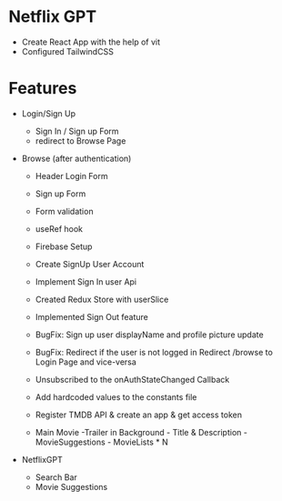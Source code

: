 # Netflix GPT


- Create React App with the help of vit
- Configured TailwindCSS

# Features

- Login/Sign Up
  - Sign In / Sign up Form
  - redirect to Browse Page
- Browse (after authentication)
  - Header
Login Form
  - Sign up Form
  - Form validation
  - useRef hook
  - Firebase Setup
  - Create SignUp User Account
  - Implement Sign In user Api
  - Created Redux Store with userSlice
  - Implemented Sign Out feature
  - BugFix: Sign up user displayName and profile picture update
  - BugFix: Redirect if the user is not logged in Redirect /browse to Login Page and vice-versa
  - Unsubscribed to the onAuthStateChanged Callback
  - Add hardcoded values to the constants file
  - Register TMDB API & create an app & get access token
  
  - Main Movie
        -Trailer in Background
        - Title & Description
        - MovieSuggestions
            - MovieLists * N

- NetflixGPT
    - Search Bar
    - Movie Suggestions